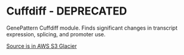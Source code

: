 # Cuffdiff - DEPRECATED
GenePattern Cuffdiff module.
Finds significant changes in transcript expression, splicing, and promoter use.

[Source is in AWS S3 Glacier](https://s3.console.aws.amazon.com/s3/buckets/genepattern?prefix=broad_SVN/)
